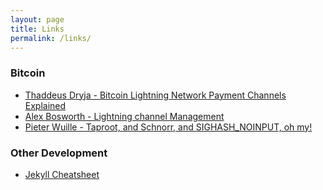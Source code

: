 ```yaml
---
layout: page
title: Links
permalink: /links/
---
```


### Bitcoin
 - [Thaddeus Dryja - Bitcoin Lightning Network Payment Channels Explained](https://www.youtube.com/watch?v=SUfBq2nwPek)
 - [Alex Bosworth - Lightning channel Management](https://www.youtube.com/watch?v=HlPIB6jt6ww)
 - [Pieter Wuille - Taproot, and Schnorr, and SIGHASH_NOINPUT, oh my!](https://www.youtube.com/watch?v=YSUVRj8iznU)


### Other Development
  - [Jekyll Cheatsheet](https://devhints.io/jekyll)